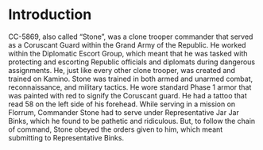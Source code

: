 # Introduction

CC-5869, also called “Stone”, was a clone trooper commander that served as a Coruscant Guard within the Grand Army of the Republic.
He worked within the Diplomatic Escort Group, which meant that he was tasked with protecting and escorting Republic officials and diplomats during dangerous assignments.
He, just like every other clone trooper, was created and trained on Kamino.
Stone was trained in both armed and unarmed combat, reconnaissance, and military tactics.
He wore standard Phase 1 armor that was painted with red to signify the Coruscant guard.
He had a tattoo that read 58 on the left side of his forehead.
While serving in a mission on Florrum, Commander Stone had to serve under Representative Jar Jar Binks, which he found to be pathetic and ridiculous.
But, to follow the chain of command, Stone obeyed the orders given to him, which meant submitting to Representative Binks.
